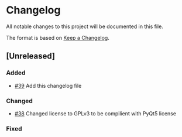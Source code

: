 # Changelog

All notable changes to this project will be documented in this file.

The format is based on [Keep a Changelog](https://keepachangelog.com/en/1.0.0/).

## [Unreleased]

### Added
* [#39](https://github.com/stlehmann/PyQt5-stubs/pull/39) Add this changelog file

### Changed

* [#38](https://github.com/stlehmann/PyQt5-stubs/pull/38) Changed license to GPLv3 to be compilient with PyQt5 license

### Fixed